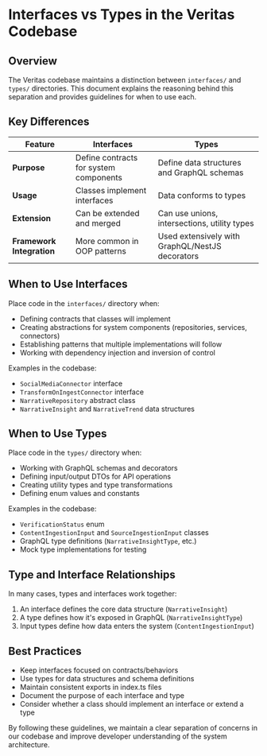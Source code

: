# Interfaces vs Types in the Veritas Codebase

## Overview

The Veritas codebase maintains a distinction between `interfaces/` and `types/` directories. This document explains the reasoning behind this separation and provides guidelines for when to use each.

## Key Differences

| Feature | Interfaces | Types |
|---------|------------|-------|
| **Purpose** | Define contracts for system components | Define data structures and GraphQL schemas |
| **Usage** | Classes implement interfaces | Data conforms to types |
| **Extension** | Can be extended and merged | Can use unions, intersections, utility types |
| **Framework Integration** | More common in OOP patterns | Used extensively with GraphQL/NestJS decorators |

## When to Use Interfaces

Place code in the `interfaces/` directory when:

- Defining contracts that classes will implement
- Creating abstractions for system components (repositories, services, connectors)
- Establishing patterns that multiple implementations will follow
- Working with dependency injection and inversion of control

Examples in the codebase:
- `SocialMediaConnector` interface
- `TransformOnIngestConnector` interface
- `NarrativeRepository` abstract class
- `NarrativeInsight` and `NarrativeTrend` data structures

## When to Use Types

Place code in the `types/` directory when:

- Working with GraphQL schemas and decorators
- Defining input/output DTOs for API operations
- Creating utility types and type transformations
- Defining enum values and constants

Examples in the codebase:
- `VerificationStatus` enum
- `ContentIngestionInput` and `SourceIngestionInput` classes
- GraphQL type definitions (`NarrativeInsightType`, etc.)
- Mock type implementations for testing

## Type and Interface Relationships

In many cases, types and interfaces work together:

1. An interface defines the core data structure (`NarrativeInsight`)
2. A type defines how it's exposed in GraphQL (`NarrativeInsightType`)
3. Input types define how data enters the system (`ContentIngestionInput`)

## Best Practices

- Keep interfaces focused on contracts/behaviors
- Use types for data structures and schema definitions
- Maintain consistent exports in index.ts files
- Document the purpose of each interface and type
- Consider whether a class should implement an interface or extend a type

By following these guidelines, we maintain a clear separation of concerns in our codebase and improve developer understanding of the system architecture. 